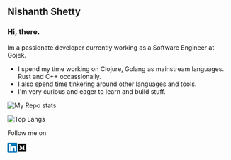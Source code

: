 ## Nishanth Shetty

### Hi, there.

Im a passionate developer currently working as a Software Engineer at Gojek.

* I spend my time working on Clojure, Golang as mainstream languages. Rust and C++ occassionally.
* I also spend time tinkering around other languages and tools. 
* I'm very curious and eager to learn and build stuff.


![My Repo stats](https://github-readme-stats.vercel.app/api?username=NishanthSpShetty&show_icons=true&count_private=true&hide_border=true&title_color=000)

![Top Langs](https://github-readme-stats.vercel.app/api/top-langs/?username=NishanthSpShetty&layout=compact&show_icons=true)

Follow me on

<a href="https://linkedin.com/in/nishanthspshetty" target="_blank"><img align="left" alt="Nishanth Shetty | LinkedIn" width="22px" src=https://raw.githubusercontent.com/NishanthSpShetty/NishanthSpShetty/master/images/linkedin.png />
<a href="https://medium.com/@nishanthspshetty" target="_blank"><img align="left" alt="Nishanth Shetty | Medium" width="22px" src=https://raw.githubusercontent.com/NishanthSpShetty/NishanthSpShetty/master/images/medium.png />
 

